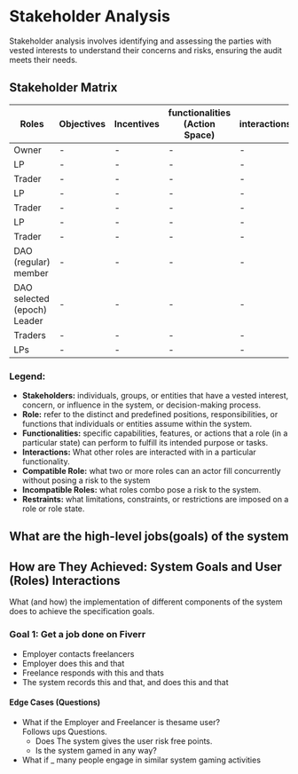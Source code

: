 # Stakeholder Analysis

Stakeholder analysis involves identifying and assessing the parties with vested interests to understand their concerns and risks, ensuring the audit meets their needs.

## Stakeholder Matrix

| Roles | Objectives | Incentives | functionalities (Action Space) | interactions | Compatible Role | Incompatible Roles | Restraints |
| --- | --- | --- | --- | --- | --- | --- | --- |
| Owner | -   | -   | -   | -   | -   | -   | -   |
| LP  | -   | -   | -   | -   | -   | -   | -   |
| Trader | -   | -   | -   | -   | -   | -   | -   |
| LP  | -   | -   | -   | -   | -   | -   | -   |
| Trader | -   | -   | -   | -   | -   | -   | -   |
| LP  | -   | -   | -   | -   | -   | -   | -   |
| Trader | -   | -   | -   | -   | -   | -   | -   |
| DAO (regular) member | -   | -   | -   | -   | -   | -   | -   |
| DAO selected (epoch) Leader | -   | -   | -   | -   | -   | -   | -   |
| Traders | -   | -   | -   | -   | -   | -   | -   |
| LPs | -   | -   | -   | -   | -   | -   | -   |

### Legend:

- **Stakeholders:** individuals, groups, or entities that have a vested interest, concern, or influence in the system, or decision-making process.
- **Role:** refer to the distinct and predefined positions, responsibilities, or functions that individuals or entities assume within the system.
- **Functionalities:** specific capabilities, features, or actions that a role (in a particular state) can perform to fulfill its intended purpose or tasks.
- **Interactions:** What other roles are interacted with in a particular functionality.
- **Compatible Role:** what two or more roles can an actor fill concurrently without posing a risk to the system
- **Incompatible Roles:** what roles combo pose a risk to the system.
- **Restraints:** what limitations, constraints, or restrictions are imposed on a role or role state.

## What are the high-level jobs(goals) of the system

## How are They Achieved: System Goals and User (Roles) Interactions

What (and how) the implementation of different components of the system does to achieve the specification goals.

### Goal 1: Get a job done on Fiverr

- Employer contacts freelancers
- Employer does this and that
- Freelance responds with this and thats
- The system records this and that, and does this and that

#### Edge Cases (Questions)

- What if the Employer and Freelancer is thesame user?  
    Follows ups Questions.
    - Does The system gives the user risk free points.
    - Is the system gamed in any way?
- What if _ many people engage in similar system gaming activities
